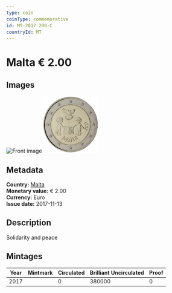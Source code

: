 ```yaml
---
type: coin
coinType: commemorative
id: MT-2017-200-C
countryId: MT
---
```


# Malta € 2.00

## Images

<img src="../../Images/common-2007-200.webp" height="150" alt="Front image"><img src="Images/MT-2017-200.webp" height="150" alt="Back image">

## Metadata

**Country:** [Malta](../../Countries/Malta/index.md)\
**Monetary value:** € 2.00\
**Currency:** Euro\
**Issue date:** 2017-11-13

## Description

Solidarity and peace

## Mintages

| Year | Mintmark | Circulated | Brilliant Uncirculated | Proof |
| ---- | -------- | ---------- | ---------------------- | ----- |
| 2017 |          | 0          | 380000                 | 0     |
